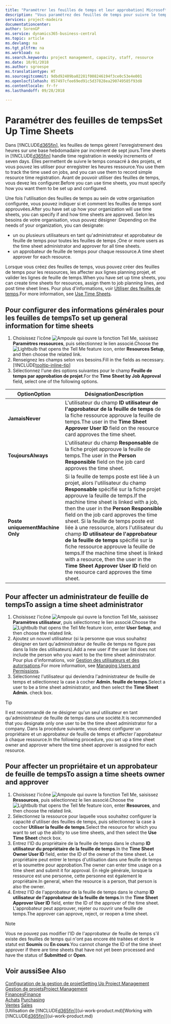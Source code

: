 ```yaml
---
title: "Paramétrer les feuilles de temps et leur approbation| Microsoft Docs"
description: "Vous paramétrez des feuilles de temps pour suivre le temps consacré aux projets et l'utilisation des ressources, vous aider à gérer des projets, à recruter du personnel, et à anticiper vos capacités"
services: project-madeira
documentationcenter: 
author: SorenGP
ms.service: dynamics365-business-central
ms.topic: article
ms.devlang: na
ms.tgt_pltfrm: na
ms.workload: na
ms.search.keywords: project management, capacity, staff, resource
ms.date: 10/01/2018
ms.author: sgroespe
ms.translationtype: HT
ms.sourcegitcommit: 9dbd92409ba02281f008246194f3ce0c53e4e001
ms.openlocfilehash: 057497cfee69ed91c5d37828ea290749585f93d8
ms.contentlocale: fr-fr
ms.lasthandoff: 09/28/2018

---
```

# <a name="set-up-time-sheets"></a><span data-ttu-id="e910e-103">Paramétrer des feuilles de temps</span><span class="sxs-lookup"><span data-stu-id="e910e-103">Set Up Time Sheets</span></span>
<span data-ttu-id="e910e-104">Dans [!INCLUDE[d365fin](includes/d365fin_md.md)], les feuilles de temps gèrent l'enregistrement des heures sur une base hebdomadaire par incrément de sept jours.</span><span class="sxs-lookup"><span data-stu-id="e910e-104">Time sheets in [!INCLUDE[d365fin](includes/d365fin_md.md)] handle time registration in weekly increments of seven days.</span></span> <span data-ttu-id="e910e-105">Elles permettent de suivre le temps consacré à des projets, et vous pouvez les utiliser pour enregistrer les heures ressource.</span><span class="sxs-lookup"><span data-stu-id="e910e-105">You use them to track the time used on jobs, and you can use them to record simple resource time registration.</span></span> <span data-ttu-id="e910e-106">Avant de pouvoir utiliser des feuilles de temps, vous devez les configurer.</span><span class="sxs-lookup"><span data-stu-id="e910e-106">Before you can use time sheets, you must specify how you want them to be set up and configured.</span></span>

<span data-ttu-id="e910e-107">Une fois l'utilisation des feuilles de temps au sein de votre organisation configurée, vous pouvez indiquer si et comment les feuilles de temps sont approuvées.</span><span class="sxs-lookup"><span data-stu-id="e910e-107">After you have set up how your organization will use time sheets, you can specify if and how time sheets are approved.</span></span> <span data-ttu-id="e910e-108">Selon les besoins de votre organisation, vous pouvez désigner :</span><span class="sxs-lookup"><span data-stu-id="e910e-108">Depending on the needs of your organization, you can designate:</span></span>

* <span data-ttu-id="e910e-109">un ou plusieurs utilisateurs en tant qu'administrateur et approbateur de feuille de temps pour toutes les feuilles de temps ;</span><span class="sxs-lookup"><span data-stu-id="e910e-109">One or more users as the time sheet administrator and approver for all time sheets.</span></span>
* <span data-ttu-id="e910e-110">un approbateur de feuille de temps pour chaque ressource.</span><span class="sxs-lookup"><span data-stu-id="e910e-110">A time sheet approver for each resource.</span></span>

<span data-ttu-id="e910e-111">Lorsque vous créez des feuilles de temps, vous pouvez créer des feuilles de temps pour les ressources, les affecter aux lignes planning projet, et valider les lignes de feuille de temps.</span><span class="sxs-lookup"><span data-stu-id="e910e-111">When you have set up time sheets, you can create time sheets for resources, assign them to job planning lines, and post time sheet lines.</span></span> <span data-ttu-id="e910e-112">Pour plus d'informations, voir [Utiliser des feuilles de temps](projects-how-use-time-sheets.md).</span><span class="sxs-lookup"><span data-stu-id="e910e-112">For more information, see [Use Time Sheets](projects-how-use-time-sheets.md).</span></span>

## <a name="to-set-up-general-information-for-time-sheets"></a><span data-ttu-id="e910e-113">Pour configurer des informations générales pour les feuilles de temps</span><span class="sxs-lookup"><span data-stu-id="e910e-113">To set up general information for time sheets</span></span>
1. <span data-ttu-id="e910e-114">Choisissez l'icône ![Ampoule qui ouvre la fonction Tell Me](media/ui-search/search_small.png "Dites-moi ce que vous voulez faire"), saisissez **Paramètres ressources**, puis sélectionnez le lien associé.</span><span class="sxs-lookup"><span data-stu-id="e910e-114">Choose the ![Lightbulb that opens the Tell Me feature](media/ui-search/search_small.png "Tell me what you want to do") icon, enter **Resources Setup**, and then choose the related link.</span></span>  
2. <span data-ttu-id="e910e-115">Renseignez les champs selon vos besoins.</span><span class="sxs-lookup"><span data-stu-id="e910e-115">Fill in the fields as necessary.</span></span> [!INCLUDE[tooltip-inline-tip](includes/tooltip-inline-tip_md.md)]
3. <span data-ttu-id="e910e-116">Sélectionnez l'une des options suivantes pour le champ **Feuille de temps par approbation de projet**.</span><span class="sxs-lookup"><span data-stu-id="e910e-116">For the **Time Sheet by Job Approval** field, select one of the following options.</span></span>

| <span data-ttu-id="e910e-117">Option</span><span class="sxs-lookup"><span data-stu-id="e910e-117">Option</span></span> | <span data-ttu-id="e910e-118">Désignation</span><span class="sxs-lookup"><span data-stu-id="e910e-118">Description</span></span> |
| --- | --- |
| <span data-ttu-id="e910e-119">**Jamais**</span><span class="sxs-lookup"><span data-stu-id="e910e-119">**Never**</span></span> |<span data-ttu-id="e910e-120">L'utilisateur du champ **ID utilisateur de l'approbateur de la feuille de temps** de la fiche ressource approuve la feuille de temps.</span><span class="sxs-lookup"><span data-stu-id="e910e-120">The user in the **Time Sheet Approver User ID** field on the resource card approves the time sheet.</span></span> |
| <span data-ttu-id="e910e-121">**Toujours**</span><span class="sxs-lookup"><span data-stu-id="e910e-121">**Always**</span></span> |<span data-ttu-id="e910e-122">L'utilisateur du champ **Responsable** de la fiche projet approuve la feuille de temps.</span><span class="sxs-lookup"><span data-stu-id="e910e-122">The user in the **Person Responsible** field on the job card approves the time sheet.</span></span> |
| <span data-ttu-id="e910e-123">**Poste uniquement**</span><span class="sxs-lookup"><span data-stu-id="e910e-123">**Machine Only**</span></span> |<span data-ttu-id="e910e-124">Si la feuille de temps poste est liée à un projet, alors l'utilisateur du champ **Responsable** spécifié sur la fiche projet approuve la feuille de temps.</span><span class="sxs-lookup"><span data-stu-id="e910e-124">If the machine time sheet is linked with a job, then the user in the **Person Responsible** field on the job card approves the time sheet.</span></span> <span data-ttu-id="e910e-125">Si la feuille de temps poste est liée à une ressource, alors l'utilisateur du champ **ID utilisateur de l'approbateur de la feuille de temps** spécifié sur la fiche ressource approuve la feuille de temps.</span><span class="sxs-lookup"><span data-stu-id="e910e-125">If the machine time sheet is linked with a resource, then the user in the **Time Sheet Approver User ID** field on the resource card approves the time sheet.</span></span> |

## <a name="to-assign-a-time-sheet-administrator"></a><span data-ttu-id="e910e-126">Pour affecter un administrateur de feuille de temps</span><span class="sxs-lookup"><span data-stu-id="e910e-126">To assign a time sheet administrator</span></span>
1. <span data-ttu-id="e910e-127">Choisissez l'icône ![Ampoule qui ouvre la fonction Tell Me](media/ui-search/search_small.png "Dites-moi ce que vous voulez faire"), saisissez **Paramètres utilisateur**, puis sélectionnez le lien associé.</span><span class="sxs-lookup"><span data-stu-id="e910e-127">Choose the ![Lightbulb that opens the Tell Me feature](media/ui-search/search_small.png "Tell me what you want to do") icon, enter **User Setup**, and then choose the related link.</span></span>  
2. <span data-ttu-id="e910e-128">Ajoutez un nouvel utilisateur (si la personne que vous souhaitez désigner en tant qu'administrateur de feuille de temps ne figure pas dans la liste des utilisateurs).</span><span class="sxs-lookup"><span data-stu-id="e910e-128">Add a new user if the user list does not include the person who you want to be the time sheet administrator.</span></span> <span data-ttu-id="e910e-129">Pour plus d'informations, voir [Gestion des utilisateurs et des autorisations](ui-how-users-permissions.md).</span><span class="sxs-lookup"><span data-stu-id="e910e-129">For more information, see [Managing Users and Permissions](ui-how-users-permissions.md).</span></span>
3. <span data-ttu-id="e910e-130">Sélectionnez l'utilisateur qui deviendra l'administrateur de feuille de temps et sélectionnez la case à cocher **Admin. feuille de temps**.</span><span class="sxs-lookup"><span data-stu-id="e910e-130">Select a user to be a time sheet administrator, and then select the **Time Sheet Admin.** check box.</span></span>  

> [!TIP]  
>   <span data-ttu-id="e910e-131">Il est recommandé de ne désigner qu'un seul utilisateur en tant qu'administrateur de feuille de temps dans une société.</span><span class="sxs-lookup"><span data-stu-id="e910e-131">It is recommended that you designate only one user to be the time sheet administrator for a company.</span></span> <span data-ttu-id="e910e-132">Dans la procédure suivante, vous devez configurer un propriétaire et un approbateur de feuille de temps et affecter l'approbateur à chaque ressource.</span><span class="sxs-lookup"><span data-stu-id="e910e-132">In the following procedure, you set up a time sheet owner and approver where the time sheet approver is assigned for each resource.</span></span>  

## <a name="to-assign-a-time-sheets-owner-and-approver"></a><span data-ttu-id="e910e-133">Pour affecter un propriétaire et un approbateur de feuille de temps</span><span class="sxs-lookup"><span data-stu-id="e910e-133">To assign a time sheets owner and approver</span></span>
1. <span data-ttu-id="e910e-134">Choisissez l'icône ![Ampoule qui ouvre la fonction Tell Me](media/ui-search/search_small.png "Dites-moi ce que vous voulez faire"), saisissez **Ressources**, puis sélectionnez le lien associé.</span><span class="sxs-lookup"><span data-stu-id="e910e-134">Choose the ![Lightbulb that opens the Tell Me feature](media/ui-search/search_small.png "Tell me what you want to do") icon, enter **Resources**, and then choose the related link.</span></span>
2. <span data-ttu-id="e910e-135">Sélectionnez la ressource pour laquelle vous souhaitez configurer la capacité d'utiliser des feuilles de temps, puis sélectionnez la case à cocher **Utiliser la feuille de temps**.</span><span class="sxs-lookup"><span data-stu-id="e910e-135">Select the resource for which you want to set up the ability to use time sheets, and then select the **Use Time Sheet** check box.</span></span>  
3. <span data-ttu-id="e910e-136">Entrez l'ID du propriétaire de la feuille de temps dans le champ **ID utilisateur du propriétaire de la feuille de temps**.</span><span class="sxs-lookup"><span data-stu-id="e910e-136">In the **Time Sheet Owner User ID** field, enter the ID of the owner of the time sheet.</span></span> <span data-ttu-id="e910e-137">Le propriétaire peut entrer le temps d'utilisation dans une feuille de temps et la soumettre pour approbation.</span><span class="sxs-lookup"><span data-stu-id="e910e-137">The owner can enter time usage on a time sheet and submit it for approval.</span></span> <span data-ttu-id="e910e-138">En règle générale, lorsque la ressource est une personne, cette personne est également le propriétaire.</span><span class="sxs-lookup"><span data-stu-id="e910e-138">In general, when the resource is a person, that person is also the owner.</span></span>  
4. <span data-ttu-id="e910e-139">Entrez l'ID de l'approbateur de la feuille de temps dans le champ **ID utilisateur de l'approbateur de la feuille de temps**.</span><span class="sxs-lookup"><span data-stu-id="e910e-139">In the **Time Sheet Approver User ID** field, enter the ID of the approver of the time sheet.</span></span> <span data-ttu-id="e910e-140">L'approbateur peut approuver, rejeter ou rouvrir une feuille de temps.</span><span class="sxs-lookup"><span data-stu-id="e910e-140">The approver can approve, reject, or reopen a time sheet.</span></span>  

> [!NOTE]  
>   <span data-ttu-id="e910e-141">Vous ne pouvez pas modifier l'ID de l'approbateur de feuille de temps s'il existe des feuilles de temps qui n'ont pas encore été traitées et dont le statut est **Soumis** ou **En cours**.</span><span class="sxs-lookup"><span data-stu-id="e910e-141">You cannot change the ID of the time sheet approver if there are time sheets that have not yet been processed and have the status of **Submitted** or **Open**.</span></span>

## <a name="see-also"></a><span data-ttu-id="e910e-142">Voir aussi</span><span class="sxs-lookup"><span data-stu-id="e910e-142">See Also</span></span>
[<span data-ttu-id="e910e-143">Configuration de la gestion de projet</span><span class="sxs-lookup"><span data-stu-id="e910e-143">Setting Up Project Management</span></span>](projects-setup-projects.md)  
[<span data-ttu-id="e910e-144">Gestion de projets</span><span class="sxs-lookup"><span data-stu-id="e910e-144">Project Management</span></span>](projects-manage-projects.md)  
[<span data-ttu-id="e910e-145">Finances</span><span class="sxs-lookup"><span data-stu-id="e910e-145">Finance</span></span>](finance.md)  
<span data-ttu-id="e910e-146">[Achats](purchasing-manage-purchasing.md)       </span><span class="sxs-lookup"><span data-stu-id="e910e-146">[Purchasing](purchasing-manage-purchasing.md)       </span></span>  
<span data-ttu-id="e910e-147">[Ventes](sales-manage-sales.md)    </span><span class="sxs-lookup"><span data-stu-id="e910e-147">[Sales](sales-manage-sales.md)    </span></span>  
<span data-ttu-id="e910e-148">[Utilisation de [!INCLUDE[d365fin](includes/d365fin_md.md)]](ui-work-product.md)</span><span class="sxs-lookup"><span data-stu-id="e910e-148">[Working with [!INCLUDE[d365fin](includes/d365fin_md.md)]](ui-work-product.md)</span></span>  


